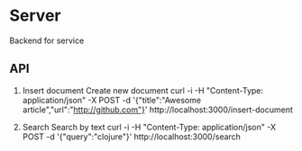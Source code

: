 # Server

Backend for service

## API

1. Insert document
Create new document curl -i -H "Content-Type: application/json" -X POST -d '{"title":"Awesome article","url":"http://github.com"}' http://localhost:3000/insert-document


2. Search
Search by text curl -i -H "Content-Type: application/json" -X POST -d '{"query":"clojure"}' http://localhost:3000/search